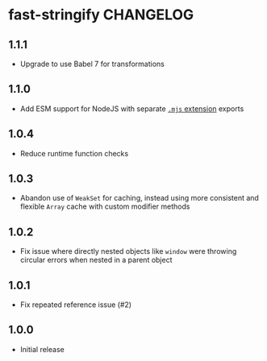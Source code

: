 # fast-stringify CHANGELOG

## 1.1.1

- Upgrade to use Babel 7 for transformations

## 1.1.0

- Add ESM support for NodeJS with separate [`.mjs` extension](https://nodejs.org/api/esm.html) exports

## 1.0.4

- Reduce runtime function checks

## 1.0.3

- Abandon use of `WeakSet` for caching, instead using more consistent and flexible `Array` cache with custom modifier methods

## 1.0.2

- Fix issue where directly nested objects like `window` were throwing circular errors when nested in a parent object

## 1.0.1

- Fix repeated reference issue (#2)

## 1.0.0

- Initial release
